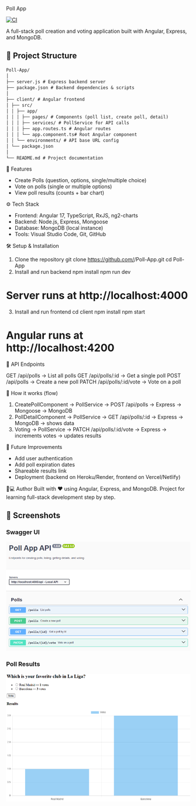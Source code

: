Poll App 

[![CI](https://github.com/<your-username>/Poll-App/actions/workflows/node.js.yml/badge.svg)](https://github.com/<your-username>/Poll-App/actions/workflows/node.js.yml)

A full-stack poll creation and voting application built with Angular, Express, and MongoDB.
## 📂 Project Structure

```
Poll-App/
│
├── server.js # Express backend server
├── package.json # Backend dependencies & scripts
│
├── client/ # Angular frontend
│ ├── src/
│ │ ├── app/
│ │ │ ├── pages/ # Components (poll list, create poll, detail)
│ │ │ ├── services/ # PollService for API calls
│ │ │ ├── app.routes.ts # Angular routes
│ │ │ └── app.component.ts# Root Angular component
│ │ └── environments/ # API base URL config
│ └── package.json
│
└── README.md # Project documentation
```


🚀 Features

- Create Polls (question, options, single/multiple choice)
- Vote on polls (single or multiple options)
- View poll results (counts + bar chart)

⚙️ Tech Stack

- Frontend: Angular 17, TypeScript, RxJS, ng2-charts
- Backend: Node.js, Express, Mongoose
- Database: MongoDB (local instance)
- Tools: Visual Studio Code, Git, GitHub

🛠️ Setup & Installation
1. Clone the repository
git clone https://github.com/<your-username>/Poll-App.git
cd Poll-App
2. Install and run backend
npm install
npm run dev
# Server runs at http://localhost:4000
3. Install and run frontend
cd client
npm install
npm start
# Angular runs at http://localhost:4200
🔗 API Endpoints

GET    /api/polls          → List all polls
GET    /api/polls/:id      → Get a single poll
POST   /api/polls          → Create a new poll
PATCH  /api/polls/:id/vote → Vote on a poll

🧩 How it works (flow)

1. CreatePollComponent → PollService → POST /api/polls → Express → Mongoose → MongoDB
2. PollDetailComponent → PollService → GET /api/polls/:id → Express → MongoDB → shows data
3. Voting → PollService → PATCH /api/polls/:id/vote → Express → increments votes → updates results

📝 Future Improvements

- Add user authentication
- Add poll expiration dates
- Shareable results link
- Deployment (backend on Heroku/Render, frontend on Vercel/Netlify)

👨💻 Author
Built with ❤️ using Angular, Express, and MongoDB. Project for learning full-stack development step by step.

## 📸 Screenshots

### Swagger UI
![Swagger UI](assets/SwaggerUi.png)

### Poll Results
![Poll Results](assets/PollResult.png)

